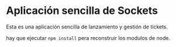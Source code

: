 # Aplicación sencilla de Sockets

Esta es una aplicación sencilla de lanzamiento y gestión de tickets.

hay que ejecutar ``` npm install ``` pera reconstruir los modulos de node.
